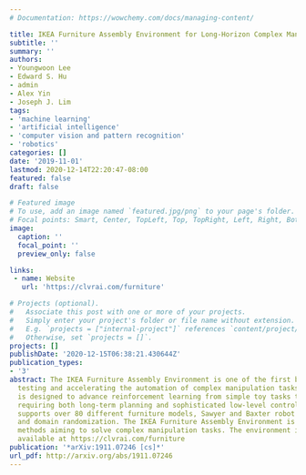```yaml
---
# Documentation: https://wowchemy.com/docs/managing-content/

title: IKEA Furniture Assembly Environment for Long-Horizon Complex Manipulation Tasks
subtitle: ''
summary: ''
authors:
- Youngwoon Lee
- Edward S. Hu
- admin
- Alex Yin
- Joseph J. Lim
tags:
- 'machine learning'
- 'artificial intelligence'
- 'computer vision and pattern recognition'
- 'robotics'
categories: []
date: '2019-11-01'
lastmod: 2020-12-14T22:20:47-08:00
featured: false
draft: false

# Featured image
# To use, add an image named `featured.jpg/png` to your page's folder.
# Focal points: Smart, Center, TopLeft, Top, TopRight, Left, Right, BottomLeft, Bottom, BottomRight.
image:
  caption: ''
  focal_point: ''
  preview_only: false

links:
 - name: Website
   url: 'https://clvrai.com/furniture'

# Projects (optional).
#   Associate this post with one or more of your projects.
#   Simply enter your project's folder or file name without extension.
#   E.g. `projects = ["internal-project"]` references `content/project/deep-learning/index.md`.
#   Otherwise, set `projects = []`.
projects: []
publishDate: '2020-12-15T06:38:21.430644Z'
publication_types:
- '3'
abstract: The IKEA Furniture Assembly Environment is one of the first benchmarks for
  testing and accelerating the automation of complex manipulation tasks. The environment
  is designed to advance reinforcement learning from simple toy tasks to complex tasks
  requiring both long-term planning and sophisticated low-level control. Our environment
  supports over 80 different furniture models, Sawyer and Baxter robot simulation,
  and domain randomization. The IKEA Furniture Assembly Environment is a testbed for
  methods aiming to solve complex manipulation tasks. The environment is publicly
  available at https://clvrai.com/furniture
publication: '*arXiv:1911.07246 [cs]*'
url_pdf: http://arxiv.org/abs/1911.07246
---
```

